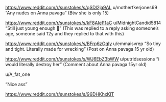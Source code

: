 https://www.reddit.com/r/sunstokes/s/qSDl2ja9AL
u/motherfkerjones69 
“Any nudes on Anna pavaga”
 (Btw she is only 15)

https://www.reddit.com/r/sunstokes/s/kF8AIeP1aC 
u/MidnightCandid5814
“Still just young enough 🤫”
(This was replied to a reply asking someone’s age, someone said 12y and they replied to that with this)

https://www.reddit.com/r/sunstokes/s/BFrp6zOqIy 
u/emmaisvrep
“So tiny and tight. Literally made for wrecking”
(Post on Anna pavaga 15 yr old)

https://www.reddit.com/r/sunstokes/s/WJ6EbZ3bWW
u/putridsessions
“i would literally destroy her”
(Comment about Anna pavaga 15yr old)

u/A_fat_one

“Nice ass”

https://www.reddit.com/r/sunstokes/s/96DHKhxKlT